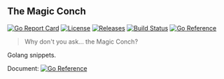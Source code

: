 ## The Magic Conch

[![Go Report Card](https://goreportcard.com/badge/github.com/spongeprojects/magicconch)](https://goreportcard.com/report/github.com/spongeprojects/magicconch)
[![License](https://img.shields.io/github/license/spongeprojects/magicconch?color=blue)](https://github.com/spongeprojects/magicconch/blob/main/LICENSE)
[![Releases](https://img.shields.io/github/v/release/spongeprojects/magicconch)](https://github.com/spongeprojects/magicconch/releases)
[![Build Status](https://travis-ci.com/spongeprojects/magicconch.svg?branch=main)](https://travis-ci.com/spongeprojects/magicconch)
[![Go Reference](https://pkg.go.dev/badge/github.com/spongeprojects/magicconch.svg)](https://pkg.go.dev/github.com/spongeprojects/magicconch)

> Why don't you ask... the Magic Conch? 

Golang snippets.

Document: [![Go Reference](https://pkg.go.dev/badge/github.com/spongeprojects/magicconch.svg)](https://pkg.go.dev/github.com/spongeprojects/magicconch)
